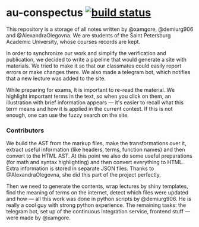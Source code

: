 # au-conspectus <a href="https://travis-ci.org/xamgore/au-conspectus/builds"><img src="https://travis-ci.org/xamgore/au-conspectus.svg?branch=master" alt="build status"></a>

This repository is a storage of all notes written by @xamgore, @demiurg906 and @AlexandraOlegovna. We are students of the Saint Petersburg Academic University, whose courses records are kept.

In order to synchronize our work and simplify the verification and publication, we decided to write a pipeline that would generate a site with materials. We tried to make it so that our classmates could easily report errors or make changes there. We also made a telegram bot, which notifies that a new lecture was added to the site.

While preparing for exams, it is important to re-read the material. We highlight important terms in the text, so when you click on them, an illustration with brief information appears — it's easier to recall what this term means and how it is applied in the current context. If this is not enough, one can use the fuzzy search on the site.

### Contributors

We build the AST from the markup files, make the transformations over it, extract useful information (like headers, terms, function names) and then convert to the HTML AST. At this point we also do some useful preparations (for math and syntax highlighting) and then convert everything to HTML. Extra information is stored in separate JSON files. Thanks to @AlexandraOlegovna, she did this part of the project perfectly.

Then we need to generate the contents, wrap lectures by shiny templates, find the meaning of terms on the internet, detect which files were updated and how — all this work was done in python scripts by @demiurg906. He is really a cool guy with strong python experience. The remaining tasks: the telegram bot, set up of the continuous integration service, frontend stuff — were made by @xamgore.
